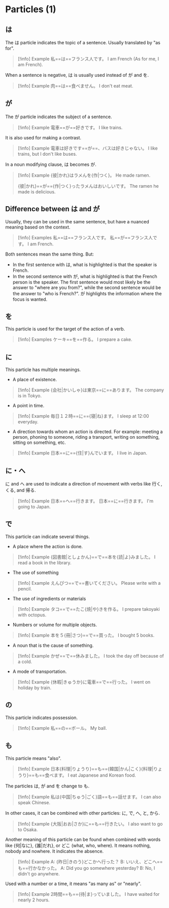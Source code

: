 # Particles (1)

## は

The は particle indicates the topic of a sentence. Usually translated by "as for".

> [!info] Example
> 私==は==フランス人です。
> I am French (As for me, I am French).

When a sentence is negative, は is usually used instead of が and を.

> [!info] Example
> 肉==は==食べません。
> I don't eat meat.

## が

The が particle indicates the subject of a sentence.

> [!info] Example
> 電車==が==好きです。
> I like trains.

It is also used for making a contrast.

> [!info] Example
> 電車は好きです==が==、バスは好きじゃない。
> I like trains, but I don't like buses.

In a noun modifying clause, は becomes が.

> [!info] Example
> {彼|かれ}はラメんを{作|つく}。
> He made ramen.
> 
> {彼|かれ}==が=={作|つく}ったラメんはおいしいです。
> The ramen he made is delicious.

## Difference between は and が

Usually, they can be used in the same sentence, but have a nuanced meaning based on the context.

> [!info] Examples
> 私==は==フランス人です。
> 私==が==フランス人です。
> I am French.

Both sentences mean the same thing. But:
* In the first sentence with は, what is highlighted is that the speaker is French.
* In the second sentence with が, what is highlighted is that the French person is the speaker.
The first sentence would most likely be the answer to "where are you from?", while the second sentence would be the answer to "who is French?". が highlights the information where the focus is wanted.

## を

This particle is used for the target of the action of a verb.

> [!info] Examples
> ケーキ==を==作る。
> I prepare a cake.

## に

This particle has multiple meanings.

* A place of existence.
> [!info] Example
> {会社|かいしゃ}は東京==に==あります。
> The company is in Tokyo.

* A point in time.
> [!info] Example
> 毎日１２時==に=={寝|ね}ます。
> I sleep at 12:00 everyday.

* A direction towards whom an action is directed. For example: meeting a person, phoning to someone, riding a transport, writing on something, sitting on something, etc.
> [!info] Example
> 日本==に=={住|す}んでいます。
> I live in Japan.

## に・へ

に and へ are used to indicate a direction of movement with verbs like 行く, くる, and 帰る.

> [!info] Example
 > 日本==へ==行きます。
 > 日本==に==行きます。
 > I'm going to Japan.

## で

This particle can indicate several things.

* A place where the action is done.
> [!info] Example
> {図書館|としょかん}==で==本を{読|よ}みました。
> I read a book in the library.

* The use of something
> [!info] Example
> えんぴつ==で==書いてください。
> Please write with a pencil.
  
* The use of ingredients or materials
> [!info] Example
> タコ==で==たこ{焼|や}きを作る。
> I prepare takoyaki with octopus.
  
* Numbers or volume for multiple objects.
> [!info] Example
> 本を５{冊|さつ}==で==買った。
> I bought 5 books.

* A noun that is the cause of something. 
> [!info] Example
> かぜ==で==休みました。
> I took the day off because of a cold.
  
* A mode of transportation.
> [!info] Example
> {休暇|きゅうか}に電車==で==行った。
> I went on holiday by train.

## の

This particle indicates possession.

> [!info] Example
> 私==の==ボール。
> My ball.

## も

This particle means "also".

> [!info] Example
> 日本{料理|りょうり}==も=={韓国|かん|こく}{料理|りょうり}==も==食べます。
> I eat Japanese and Korean food.

The particles は, が and を change to も.

> [!info] Example
> 私は{中国|ちゅう|ごく}語==も==話せます。
> I can also speak Chinese.

In other cases, it can be combined with other particles: に, で, へ, と, から. 

> [!info] Example
> {大阪|おお|さか}に==も==行きたい。
> I also want to go to Osaka.

Another meaning of this particle can be found when combined with words like {何|なに}, {誰|だれ}, or どこ (what, who, where). It means nothing, nobody and nowhere. It indicates the absence.

> [!info] Example
> A: {昨日|きのう}どこかへ行った？
> B: いいえ、どこへ==も==行かなかった。
> A: Did you go somewhere yesterday?
> B: No, I didn't go anywhere.

Used with a number or a time, it means "as many as" or "nearly".

> [!info] Example
> 2時間==も=={待|ま}っていました。
> I have waited for nearly 2 hours.
